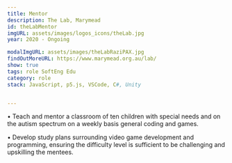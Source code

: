 ```yaml
---
title: Mentor
description: The Lab, Marymead
id: theLabMentor
imgURL: assets/images/logos_icons/theLab.jpg 
year: 2020 - Ongoing

modalImgURL: assets/images/theLabRaziPAX.jpg
findOutMoreURL: https://www.marymead.org.au/lab/
show: true
tags: role SoftEng Edu
category: role
stack: JavaScript, p5.js, VSCode, C#, Unity


--- 
```

•	Teach and mentor a classroom of ten children with special needs and on the autism spectrum on a weekly basis general coding and games.

•	Develop study plans surrounding video game development and programming, ensuring the difficulty level is sufficient to be challenging and upskilling the mentees.

